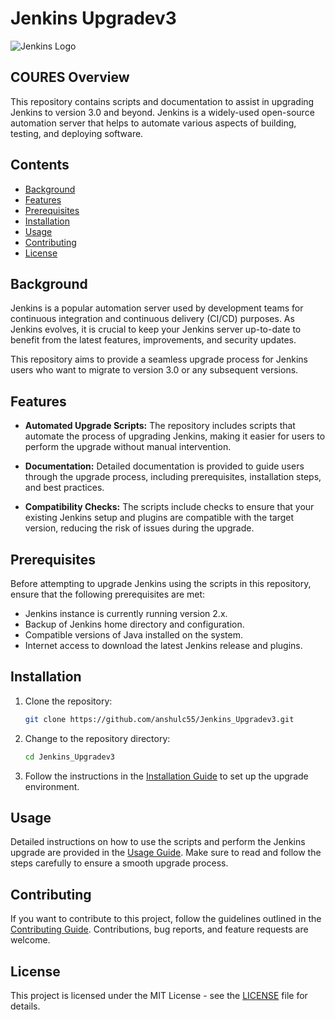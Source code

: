 # Jenkins Upgradev3 

![Jenkins Logo](https://jenkins.io/images/logos/jenkins-logo.png)

## COURES Overview

This repository contains scripts and documentation to assist in upgrading Jenkins to version 3.0 and beyond. Jenkins is a widely-used open-source automation server that helps to automate various aspects of building, testing, and deploying software.

## Contents

- [Background](#background)
- [Features](#features)
- [Prerequisites](#prerequisites)
- [Installation](#installation)
- [Usage](#usage)
- [Contributing](#contributing)
- [License](#license)

## Background

Jenkins is a popular automation server used by development teams for continuous integration and continuous delivery (CI/CD) purposes. As Jenkins evolves, it is crucial to keep your Jenkins server up-to-date to benefit from the latest features, improvements, and security updates.

This repository aims to provide a seamless upgrade process for Jenkins users who want to migrate to version 3.0 or any subsequent versions.

## Features

- **Automated Upgrade Scripts:** The repository includes scripts that automate the process of upgrading Jenkins, making it easier for users to perform the upgrade without manual intervention.

- **Documentation:** Detailed documentation is provided to guide users through the upgrade process, including prerequisites, installation steps, and best practices.

- **Compatibility Checks:** The scripts include checks to ensure that your existing Jenkins setup and plugins are compatible with the target version, reducing the risk of issues during the upgrade.

## Prerequisites

Before attempting to upgrade Jenkins using the scripts in this repository, ensure that the following prerequisites are met:

- Jenkins instance is currently running version 2.x.
- Backup of Jenkins home directory and configuration.
- Compatible versions of Java installed on the system.
- Internet access to download the latest Jenkins release and plugins.

## Installation

1. Clone the repository:

   ```bash
   git clone https://github.com/anshulc55/Jenkins_Upgradev3.git
   ```

2. Change to the repository directory:

   ```bash
   cd Jenkins_Upgradev3
   ```

3. Follow the instructions in the [Installation Guide](docs/InstallationGuide.md) to set up the upgrade environment.

## Usage

Detailed instructions on how to use the scripts and perform the Jenkins upgrade are provided in the [Usage Guide](docs/UsageGuide.md). Make sure to read and follow the steps carefully to ensure a smooth upgrade process.

## Contributing

If you want to contribute to this project, follow the guidelines outlined in the [Contributing Guide](CONTRIBUTING.md). Contributions, bug reports, and feature requests are welcome.

## License

This project is licensed under the MIT License - see the [LICENSE](LICENSE) file for details.
